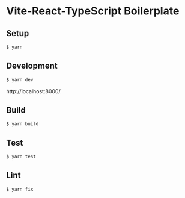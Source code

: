 # Vite-React-TypeScript Boilerplate

## Setup

```bash
$ yarn
```

## Development

```bash
$ yarn dev
```

http://localhost:8000/

## Build

```bash
$ yarn build
```

## Test

```bash
$ yarn test
```

## Lint

```bash
$ yarn fix
```
